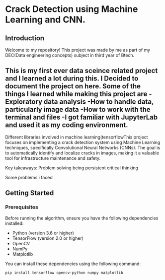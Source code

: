 # Crack Detection using Machine Learning and CNN.

## Introduction

Welcome to my repository! This project was made by me as part of my DEC(Data engineering concepts) subject in third year of Btech.

This is my first ever data sceince related project and I learned a lot during this. I Decided to document the project on here. Some of the things I learned while making this project are
-Exploratory data analysis
-How to handle data, particularly image data
-How to work with the terminal and files
-I got familiar with JupyterLab and used it as my coding environment.
-

Different libraries involved in machine learning(tensorflowThis project focuses on implementing a crack detection system using Machine Learning techniques, specifically Convolutional Neural Networks (CNNs). The goal is to automatically identify and localize cracks in images, making it a valuable tool for infrastructure maintenance and safety.

Key takeaways:
Problem solving
being persistent 
critical thinking 

Some problems i faced
## Getting Started

### Prerequisites

Before running the algorithm, ensure you have the following dependencies installed:

- Python (version 3.6 or higher)
- TensorFlow (version 2.0 or higher)
- OpenCV
- NumPy
- Matplotlib

You can install these dependencies using the following command:

```bash
pip install tensorflow opencv-python numpy matplotlib
